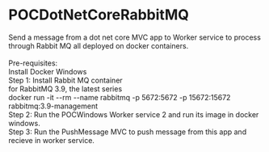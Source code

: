 # POCDotNetCoreRabbitMQ
Send a message from a dot net core MVC app to Worker service to process through Rabbit MQ all deployed on docker containers.</br>
</br>Pre-requisites:
</br> Install Docker Windows
</br>Step 1: Install Rabbit MQ container
</br> for RabbitMQ 3.9, the latest series
</br>docker run -it --rm --name rabbitmq -p 5672:5672 -p 15672:15672 rabbitmq:3.9-management
</br>Step 2: Run the POCWindows Worker service 2 and run its image in docker windows.
</br>Step 3: Run the PushMessage MVC to push message from this app and recieve in worker service.
